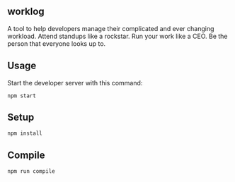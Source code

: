 worklog
---

A tool to help developers manage their complicated and ever changing workload.
Attend standups like a rockstar. Run your work like a CEO. Be the person that
everyone looks up to.

Usage
---

Start the developer server with this command:

```
npm start
```

Setup
---

```
npm install
```


Compile
---

```
npm run compile
```
